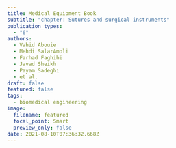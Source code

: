 ```yaml
---
title: Medical Equipment Book
subtitle: "chapter: Sutures and surgical instruments"
publication_types:
  - "6"
authors:
  - Vahid Abouie
  - Mehdi SalarAmoli
  - Farhad Faghihi
  - Javad Sheikh
  - Payam Sadeghi
  - et al.
draft: false
featured: false
tags:
  - biomedical engineering
image:
  filename: featured
  focal_point: Smart
  preview_only: false
date: 2021-08-10T07:36:32.668Z
---
```

